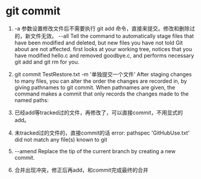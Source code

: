 # git commit

1. -a 参数设置修改文件后不需要执行 git add 命令，直接来提交。修改和删除过的，新文件无效。
--all
    Tell the command to automatically stage files that have been modified and deleted, but new files you have not told Git about are not affected.
    first looks at your working tree, notices that you have modified hello.c and removed goodbye.c, and performs necessary git add and git rm for you.

2. git commit TestRestore.txt -m '单独提交一个文件'
After staging changes to many files, you can alter the order the changes are recorded in, by giving pathnames to git commit. When pathnames are given, the command makes a commit that only records the changes made to the named paths:

3. 已经add等tracked过的文件，再修改了，可以直接commit，不用显式的add。

4. 未tracked过的文件的，直接commit的话 error: pathspec 'GitHubUse.txt' did not match any file(s) known to git

5. --amend
Replace the tip of the current branch by creating a new commit. 

6. 合并出现冲突，修正后再add，和commit完成最终的合并
